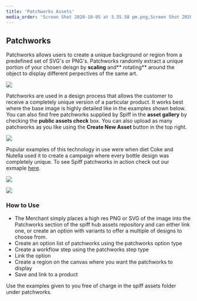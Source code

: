 ```yaml
---
title: 'Patchworks Assets'
media_order: 'Screen Shot 2020-10-05 at 3.55.58 pm.png,Screen Shot 2020-10-05 at 3.59.21 pm.png,maxresdefault.jpg'
---
```


## Patchworks

Patchworks allows users to create a unique background or region from a predefined set of SVG's or PNG's. Patchworks randomly extract a unique portion of your chosen deisgn by **scaling** and** rotating** around the object to display different perpectives of the same art. 

![](https://help.spiff.com.au/user/pages/04.Spiff-Concepts/06.Asset-Library/06.patchworks-assets/Screen%20Shot%202020-10-05%20at%203.55.58%20pm.png)

Patchworks are used in a design process that allows the customer to receive a completely unique version of a particular product. It works best where the base image is highly detailed like in the examples shown below. You can also find free patchworks supplied by Spiff in the **asset gallery** by checking the **public assets check** box. You can also upload as many patchworks as you like using the **Create New Asset** button in the top right.

![](https://help.spiff.com.au/user/pages/04.Spiff-Concepts/06.Asset-Library/06.patchworks-assets/Screen%20Shot%202020-10-05%20at%203.59.21%20pm.png)

Popular examples of this technology in use were when diet Coke and Nutella used it to create a campaign where every bottle design was completely unique. To see Spiff patchworks in action check out our exmaple [here](https://demo.spiff3d.com/collections/demo-products/products/samsung-galaxy-s9-case).

![](https://help.spiff.com.au/user/pages/04.Spiff-Concepts/06.Asset-Library/06.patchworks-assets/Screen%20Shot%202020-10-05%20at%204.07.09%20pm.png)

![](https://help.spiff.com.au/user/pages/04.Spiff-Concepts/06.Asset-Library/06.patchworks-assets/Screen%20Shot%202020-10-05%20at%204.05.26%20pm.png)

### How to Use
- The Merchant simply places a high res PNG or SVG of the image into the Patchworks section of the spiff hub assets repository and can either link one, or create an option with variants to offer a multiple of designs to choose from. 
- Create an option list of patchworks using the patchworks option type 
- Create a workflow step using the patchworks step type 
- Link the option 
- Create a region on the canvas where you want the patchworks to display
- Save and link to a product

Use the examples given to you free of charge in the spiff assets folder under patchworks. 

